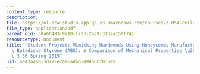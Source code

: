 ```yaml
---
content_type: resource
description: ''
file: https://ol-ocw-studio-app-qa.s3.amazonaws.com/courses/3-054-cellular-solids-structure-properties-and-applications-spring-2015/6e43a4803d77e2a9adbbd9db6bf035e5_MIT3_054S15_Mimicking_Hard.pdf
file_type: application/pdf
parent_uid: 50a60483-9a10-f753-24a9-31daa158f741
resourcetype: Document
title: "Student Project: Mimicking Hardwoods Using Honeycombs Manufactured from Acrylonitrile\
  \ Butadiene Styrene (ABS): A Comparison of Mechanical Properties \u2013 3.054 /\
  \ 3.36 Spring 2015"
uid: 6e43a480-3d77-e2a9-adbb-d9db6bf035e5
---
```

